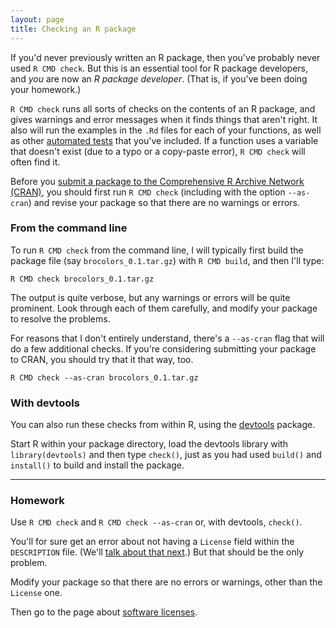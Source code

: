 ```yaml
---
layout: page
title: Checking an R package
---
```


If you'd never previously written an R package, then you've probably never used
`R CMD check`. But this is an essential tool for R package developers,
and _you_ are now an _R package developer_. (That is, if you've been
doing your homework.)

`R CMD check` runs all sorts of checks on the contents of an R
package, and gives warnings and error messages when it finds things
that aren't right. It also will run the examples in the `.Rd` files
for each of your functions, as well as other
[automated tests](tests.html) that you've included. If a function uses
a variable that doesn't exist (due to a typo or a copy-paste error),
`R CMD check` will often find it.

Before you
[submit a package to the Comprehensive R Archive Network (CRAN)](cran.html),
you should first run `R CMD check` (including with the option
`--as-cran`) and revise your package so that there are no warnings or errors.

### From the command line

To run `R CMD check` from the command line, I will typically first
build the package file (say `brocolors_0.1.tar.gz`) with `R CMD build`,
and then I'll type:

    R CMD check brocolors_0.1.tar.gz

The output is quite verbose, but any warnings or errors will be quite
prominent. Look through each of them carefully, and modify your
package to resolve the problems.

For reasons that I don't entirely understand, there's a `--as-cran`
flag that will do a few additional checks. If you're considering
submitting your package to CRAN, you should try that it that way, too.

    R CMD check --as-cran brocolors_0.1.tar.gz


### With devtools

You can also run these checks from within R, using the
[devtools](https://github.com/hadley/devtools) package.

Start R within your package directory, load the devtools library with
`library(devtools)` and then type `check()`, just as you had used
`build()` and `install()` to build and install the package.

---

### Homework

Use `R CMD check` and `R CMD check --as-cran` or, with devtools,
`check()`.

You'll for sure get an error about not having a `License`
field within the `DESCRIPTION` file. (We'll
[talk about that next](licenses.html).)
But that should be the only problem.

Modify your package so that there are no errors or warnings, other
than the `License` one.

Then go to the page about [software licenses](licenses.html).
